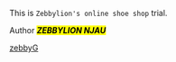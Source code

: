 This is `Zebbylion's online shoe shop` trial.

Author <strong><em><mark>ZEBBYLION NJAU</mark></em></strong>

<a href="https://github.com/zebbyG?tab=repositories">zebbyG</a>
